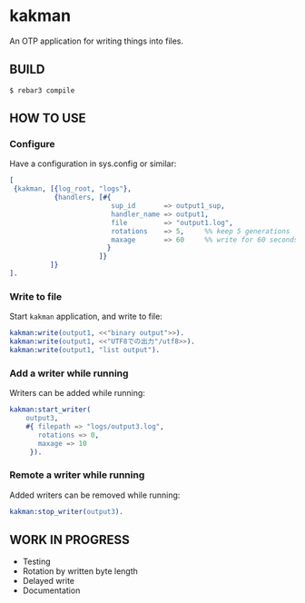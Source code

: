 kakman
=========

An OTP application for writing things into files.


BUILD
-----

    $ rebar3 compile


HOW TO USE
----------

### Configure

Have a configuration in sys.config or similar:

```erlang
[
 {kakman, [{log_root, "logs"},
           {handlers, [#{
                         sup_id       => output1_sup,
                         handler_name => output1,
                         file         => "output1.log",
                         rotations    => 5,     %% keep 5 generations
                         maxage       => 60     %% write for 60 seconds, then rotate
                        }
                      ]}
          ]}
].
```

### Write to file

Start `kakman` application, and write to file:

```erlang
kakman:write(output1, <<"binary output">>).
kakman:write(output1, <<"UTF8での出力"/utf8>>).
kakman:write(output1, "list output").
```

### Add a writer while running

Writers can be added while running:

```erlang
kakman:start_writer(
    output3,
    #{ filepath => "logs/output3.log",
       rotations => 0,
       maxage => 10
     }).
```

### Remote a writer while running

Added writers can be removed while running:

```erlang
kakman:stop_writer(output3).
```


WORK IN PROGRESS
----------------

* Testing
* Rotation by written byte length
* Delayed write
* Documentation
